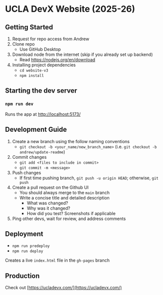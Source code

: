# UCLA DevX Website (2025-26)
## Getting Started
1. Request for repo access from Andrew
2. Clone repo
   - Use GitHub Desktop
3. Download node from the internet (skip if you already set up backend)
   - Read https://nodejs.org/en/download
4. Installing project dependencies
   - `cd website-v3`
   - `npm install`

## Starting the dev server 
### `npm run dev`

Runs the app at [http://localhost:5173/](http://localhost:5173/)

## Development Guide
1. Create a new branch using the follow naming conventions 
   - `git checkout -b <your_name/new_branch_name>` (i.e. `git checkout -b andrew/update-readme`)
2. Commit changes
   - `git add <files to include in commit>`
   - `git commit -m <message>`
3. Push changes
   - If first time pushing branch, `git push -u origin HEAD`; otherwise, `git push`
4. Create a pull request on the Github UI
   - You should always merge to the `main` branch
   - Write a concise title and detailed description
       - What was changed?
       - Why was it changed?
       - How did you test? Screenshots if applicable
5. Ping other devs, wait for review, and address comments
  
## Deployment
- `npm run predeploy`
- `npm run deploy`

Creates a live `index.html` file in the `gh-pages` branch

## Production
Check out [https://ucladevx.com/](https://ucladevx.com/)
